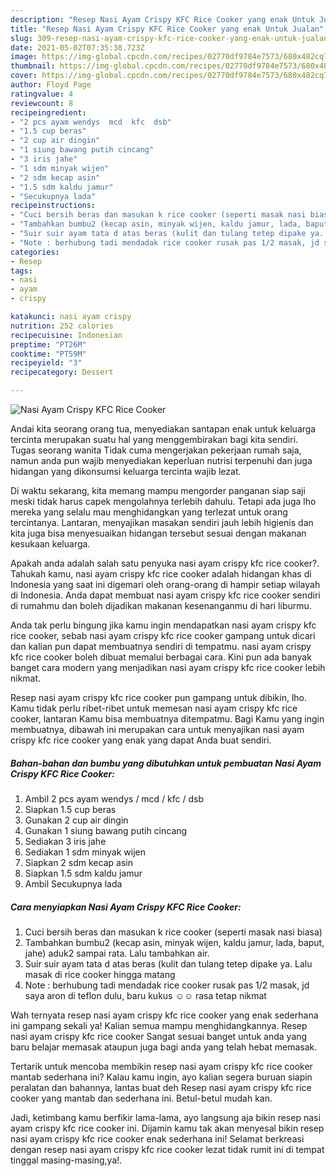 ```yaml
---
description: "Resep Nasi Ayam Crispy KFC Rice Cooker yang enak Untuk Jualan"
title: "Resep Nasi Ayam Crispy KFC Rice Cooker yang enak Untuk Jualan"
slug: 309-resep-nasi-ayam-crispy-kfc-rice-cooker-yang-enak-untuk-jualan
date: 2021-05-02T07:35:38.723Z
image: https://img-global.cpcdn.com/recipes/02770df9784e7573/680x482cq70/nasi-ayam-crispy-kfc-rice-cooker-foto-resep-utama.jpg
thumbnail: https://img-global.cpcdn.com/recipes/02770df9784e7573/680x482cq70/nasi-ayam-crispy-kfc-rice-cooker-foto-resep-utama.jpg
cover: https://img-global.cpcdn.com/recipes/02770df9784e7573/680x482cq70/nasi-ayam-crispy-kfc-rice-cooker-foto-resep-utama.jpg
author: Floyd Page
ratingvalue: 4
reviewcount: 8
recipeingredient:
- "2 pcs ayam wendys  mcd  kfc  dsb"
- "1.5 cup beras"
- "2 cup air dingin"
- "1 siung bawang putih cincang"
- "3 iris jahe"
- "1 sdm minyak wijen"
- "2 sdm kecap asin"
- "1.5 sdm kaldu jamur"
- "Secukupnya lada"
recipeinstructions:
- "Cuci bersih beras dan masukan k rice cooker (seperti masak nasi biasa)"
- "Tambahkan bumbu2 (kecap asin, minyak wijen, kaldu jamur, lada, baput, jahe) aduk2 sampai rata. Lalu tambahkan air."
- "Suir suir ayam tata d atas beras (kulit dan tulang tetep dipake ya. Lalu masak di rice cooker hingga matang"
- "Note : berhubung tadi mendadak rice cooker rusak pas 1/2 masak, jd saya aron di teflon dulu, baru kukus ☺️☺️ rasa tetap nikmat"
categories:
- Resep
tags:
- nasi
- ayam
- crispy

katakunci: nasi ayam crispy 
nutrition: 252 calories
recipecuisine: Indonesian
preptime: "PT26M"
cooktime: "PT59M"
recipeyield: "3"
recipecategory: Dessert

---
```



![Nasi Ayam Crispy KFC Rice Cooker](https://img-global.cpcdn.com/recipes/02770df9784e7573/680x482cq70/nasi-ayam-crispy-kfc-rice-cooker-foto-resep-utama.jpg)

Andai kita seorang orang tua, menyediakan santapan enak untuk keluarga tercinta merupakan suatu hal yang menggembirakan bagi kita sendiri. Tugas seorang  wanita Tidak cuma mengerjakan pekerjaan rumah saja, namun anda pun wajib menyediakan keperluan nutrisi terpenuhi dan juga hidangan yang dikonsumsi keluarga tercinta wajib lezat.

Di waktu  sekarang, kita memang mampu mengorder panganan siap saji meski tidak harus capek mengolahnya terlebih dahulu. Tetapi ada juga lho mereka yang selalu mau menghidangkan yang terlezat untuk orang tercintanya. Lantaran, menyajikan masakan sendiri jauh lebih higienis dan kita juga bisa menyesuaikan hidangan tersebut sesuai dengan makanan kesukaan keluarga. 



Apakah anda adalah salah satu penyuka nasi ayam crispy kfc rice cooker?. Tahukah kamu, nasi ayam crispy kfc rice cooker adalah hidangan khas di Indonesia yang saat ini digemari oleh orang-orang di hampir setiap wilayah di Indonesia. Anda dapat membuat nasi ayam crispy kfc rice cooker sendiri di rumahmu dan boleh dijadikan makanan kesenanganmu di hari liburmu.

Anda tak perlu bingung jika kamu ingin mendapatkan nasi ayam crispy kfc rice cooker, sebab nasi ayam crispy kfc rice cooker gampang untuk dicari dan kalian pun dapat membuatnya sendiri di tempatmu. nasi ayam crispy kfc rice cooker boleh dibuat memalui berbagai cara. Kini pun ada banyak banget cara modern yang menjadikan nasi ayam crispy kfc rice cooker lebih nikmat.

Resep nasi ayam crispy kfc rice cooker pun gampang untuk dibikin, lho. Kamu tidak perlu ribet-ribet untuk memesan nasi ayam crispy kfc rice cooker, lantaran Kamu bisa membuatnya ditempatmu. Bagi Kamu yang ingin membuatnya, dibawah ini merupakan cara untuk menyajikan nasi ayam crispy kfc rice cooker yang enak yang dapat Anda buat sendiri.

<!--inarticleads1-->

##### Bahan-bahan dan bumbu yang dibutuhkan untuk pembuatan Nasi Ayam Crispy KFC Rice Cooker:

1. Ambil 2 pcs ayam wendys / mcd / kfc / dsb
1. Siapkan 1.5 cup beras
1. Gunakan 2 cup air dingin
1. Gunakan 1 siung bawang putih cincang
1. Sediakan 3 iris jahe
1. Sediakan 1 sdm minyak wijen
1. Siapkan 2 sdm kecap asin
1. Siapkan 1.5 sdm kaldu jamur
1. Ambil Secukupnya lada




<!--inarticleads2-->

##### Cara menyiapkan Nasi Ayam Crispy KFC Rice Cooker:

1. Cuci bersih beras dan masukan k rice cooker (seperti masak nasi biasa)
1. Tambahkan bumbu2 (kecap asin, minyak wijen, kaldu jamur, lada, baput, jahe) aduk2 sampai rata. Lalu tambahkan air.
1. Suir suir ayam tata d atas beras (kulit dan tulang tetep dipake ya. Lalu masak di rice cooker hingga matang
1. Note : berhubung tadi mendadak rice cooker rusak pas 1/2 masak, jd saya aron di teflon dulu, baru kukus ☺️☺️ rasa tetap nikmat




Wah ternyata resep nasi ayam crispy kfc rice cooker yang enak sederhana ini gampang sekali ya! Kalian semua mampu menghidangkannya. Resep nasi ayam crispy kfc rice cooker Sangat sesuai banget untuk anda yang baru belajar memasak ataupun juga bagi anda yang telah hebat memasak.

Tertarik untuk mencoba membikin resep nasi ayam crispy kfc rice cooker mantab sederhana ini? Kalau kamu ingin, ayo kalian segera buruan siapin peralatan dan bahannya, lantas buat deh Resep nasi ayam crispy kfc rice cooker yang mantab dan sederhana ini. Betul-betul mudah kan. 

Jadi, ketimbang kamu berfikir lama-lama, ayo langsung aja bikin resep nasi ayam crispy kfc rice cooker ini. Dijamin kamu tak akan menyesal bikin resep nasi ayam crispy kfc rice cooker enak sederhana ini! Selamat berkreasi dengan resep nasi ayam crispy kfc rice cooker lezat tidak rumit ini di tempat tinggal masing-masing,ya!.

